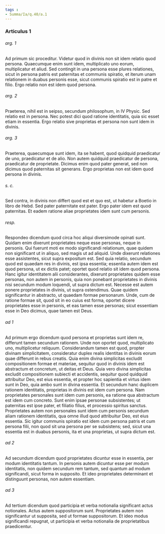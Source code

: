 ```yaml
---
tags : 
- Summa/Ia/q.40/a.1
---
```


### Articulus 1

###### arg. 1
Ad primum sic proceditur. Videtur quod in divinis non sit idem relatio quod persona. Quaecumque enim sunt idem, multiplicato uno eorum, multiplicatur et aliud. Sed contingit in una persona esse plures relationes, sicut in persona patris est paternitas et communis spiratio, et iterum unam relationem in duabus personis esse, sicut communis spiratio est in patre et filio. Ergo relatio non est idem quod persona.

###### arg. 2
Praeterea, nihil est in seipso, secundum philosophum, in IV Physic. Sed relatio est in persona. Nec potest dici quod ratione identitatis, quia sic esset etiam in essentia. Ergo relatio sive proprietas et persona non sunt idem in divinis.

###### arg. 3
Praeterea, quaecumque sunt idem, ita se habent, quod quidquid praedicatur de uno, praedicatur et de alio. Non autem quidquid praedicatur de persona, praedicatur de proprietate. Dicimus enim quod pater generat, sed non dicimus quod paternitas sit generans. Ergo proprietas non est idem quod persona in divinis.

###### s. c.
Sed contra, in divinis non differt quod est et quo est, ut habetur a Boetio in libro de Hebd. Sed pater paternitate est pater. Ergo pater idem est quod paternitas. Et eadem ratione aliae proprietates idem sunt cum personis.

###### resp.
Respondeo dicendum quod circa hoc aliqui diversimode opinati sunt. Quidam enim dixerunt proprietates neque esse personas, neque in personis. Qui fuerunt moti ex modo significandi relationum, quae quidem non significant ut in aliquo, sed magis ut ad aliquid. Unde dixerunt relationes esse assistentes, sicut supra expositum est. Sed quia relatio, secundum quod est quaedam res in divinis, est ipsa essentia; essentia autem idem est quod persona, ut ex dictis patet; oportet quod relatio sit idem quod persona. Hanc igitur identitatem alii considerantes, dixerunt proprietates quidem esse personas, non autem in personis, quia non ponebant proprietates in divinis nisi secundum modum loquendi, ut supra dictum est. Necesse est autem ponere proprietates in divinis, ut supra ostendimus. Quae quidem significantur in abstracto, ut quaedam formae personarum. Unde, cum de ratione formae sit, quod sit in eo cuius est forma, oportet dicere proprietates esse in personis, et eas tamen esse personas; sicut essentiam esse in Deo dicimus, quae tamen est Deus.

###### ad 1
Ad primum ergo dicendum quod persona et proprietas sunt idem re, differunt tamen secundum rationem. Unde non oportet quod, multiplicato uno, multiplicetur reliquum. Considerandum tamen est quod, propter divinam simplicitatem, consideratur duplex realis identitas in divinis eorum quae differunt in rebus creatis. Quia enim divina simplicitas excludit compositionem formae et materiae, sequitur quod in divinis idem est abstractum et concretum, ut deitas et Deus. Quia vero divina simplicitas excludit compositionem subiecti et accidentis, sequitur quod quidquid attribuitur Deo, est eius essentia, et propter hoc sapientia et virtus idem sunt in Deo, quia ambo sunt in divina essentia. Et secundum hanc duplicem rationem identitatis, proprietas in divinis est idem cum persona. Nam proprietates personales sunt idem cum personis, ea ratione qua abstractum est idem cum concreto. Sunt enim ipsae personae subsistentes; ut paternitas est ipse pater, et filiatio filius, et processio spiritus sanctus. Proprietates autem non personales sunt idem cum personis secundum aliam rationem identitatis, qua omne illud quod attribuitur Deo, est eius essentia. Sic igitur communis spiratio est idem cum persona patris et cum persona filii, non quod sit una persona per se subsistens; sed, sicut una essentia est in duabus personis, ita et una proprietas, ut supra dictum est.

###### ad 2
Ad secundum dicendum quod proprietates dicuntur esse in essentia, per modum identitatis tantum. In personis autem dicuntur esse per modum identitatis, non quidem secundum rem tantum, sed quantum ad modum significandi, sicut forma in supposito. Et ideo proprietates determinant et distinguunt personas, non autem essentiam.

###### ad 3
Ad tertium dicendum quod participia et verba notionalia significant actus notionales. Actus autem suppositorum sunt. Proprietates autem non significantur ut supposita, sed ut formae suppositorum. Et ideo modus significandi repugnat, ut participia et verba notionalia de proprietatibus praedicentur.

